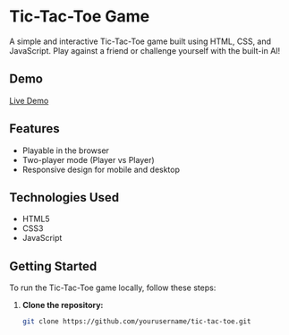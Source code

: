 # Tic-Tac-Toe Game

A simple and interactive Tic-Tac-Toe game built using HTML, CSS, and JavaScript. Play against a friend or challenge yourself with the built-in AI!

## Demo

[Live Demo](https://your-demo-link.com)

## Features
 
- Playable in the browser
- Two-player mode (Player vs Player)
- Responsive design for mobile and desktop

## Technologies Used

- HTML5
- CSS3
- JavaScript

## Getting Started

To run the Tic-Tac-Toe game locally, follow these steps:

1. **Clone the repository:**

   ```bash
   git clone https://github.com/yourusername/tic-tac-toe.git
   ```
